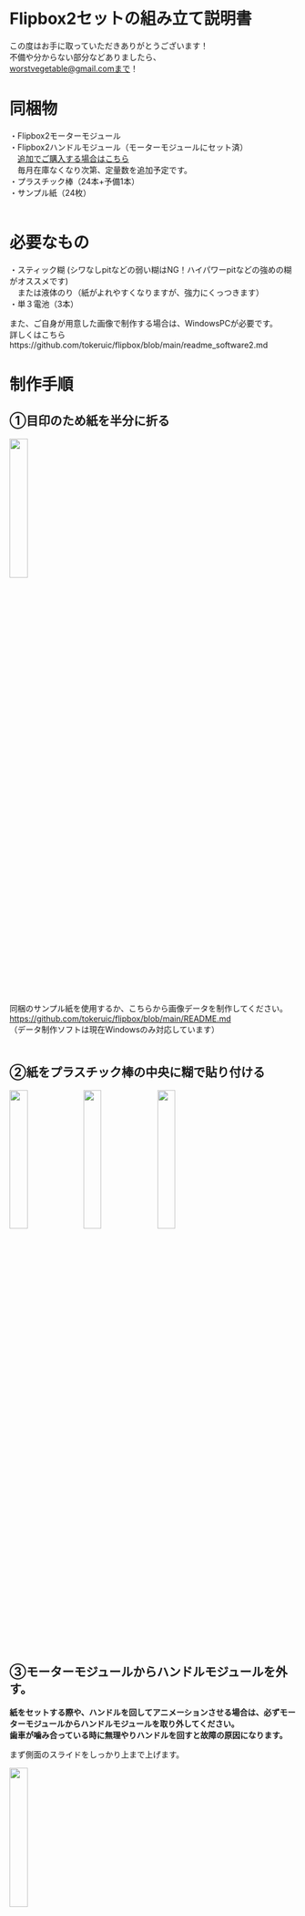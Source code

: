 

# Flipbox2セットの組み立て説明書

この度はお手に取っていただきありがとうございます！  
不備や分からない部分などありましたら、  
worstvegetable@gmail.comまで！  


# 同梱物  
・Flipbox2モーターモジュール  
・Flipbox2ハンドルモジュール（モーターモジュールにセット済）  
　[追加でご購入する場合はこちら](https://saiyaco.booth.pm/items/6234946)  
　毎月在庫なくなり次第、定量数を追加予定です。  
・プラスチック棒（24本+予備1本）  
・サンプル紙（24枚）  
 
# 必要なもの
・スティック糊  (シワなしpitなどの弱い糊はNG！ハイパワーpitなどの強めの糊がオススメです)  
　または液体のり（紙がよれやすくなりますが、強力にくっつきます）  
・単３電池（3本）  
  
また、ご自身が用意した画像で制作する場合は、WindowsPCが必要です。  
詳しくはこちらhttps://github.com/tokeruic/flipbox/blob/main/readme_software2.md  
# 制作手順
## ①目印のため紙を半分に折る
<img src="https://github.com/tokeruic/flipbox/assets/69045494/6729ad83-189a-4172-9e4c-1a02d7889d3c" width="25%">  
  
同梱のサンプル紙を使用するか、こちらから画像データを制作してください。  
https://github.com/tokeruic/flipbox/blob/main/README.md  
（データ制作ソフトは現在Windowsのみ対応しています）  
　　
## ②紙をプラスチック棒の中央に糊で貼り付ける

<img src="https://github.com/tokeruic/flipbox/assets/69045494/ffd60fe7-9c86-41c5-93db-369a9e6b53e6" width="25%">

<img src="https://github.com/tokeruic/flipbox/assets/69045494/c366392b-51b8-4ca2-aea1-01763fe28c7e" width="25%">

<img src="https://github.com/tokeruic/flipbox/assets/69045494/a6512fb5-0b72-41e6-bea2-651e3423e4b9" width="25%">

## ③モーターモジュールからハンドルモジュールを外す。
**紙をセットする際や、ハンドルを回してアニメーションさせる場合は、必ずモーターモジュールからハンドルモジュールを取り外してください。**  
**歯車が噛み合っている時に無理やりハンドルを回すと故障の原因になります。**  

まず側面のスライドをしっかり上まで上げます。  

<img src="https://github.com/user-attachments/assets/3aa51f21-2f63-4546-a082-0663ecf4ba79" width="25%">

次に、内側のスライドをしっかり上まで上げます。  
<img src="https://github.com/user-attachments/assets/44219b07-00ae-4aec-8d42-c8c8c46ecfea" width="25%">

最後に、ハンドルモジュール全体を持ち、横方向に引き抜きます。  
<img src="https://github.com/user-attachments/assets/03c9c703-f8a8-4d15-902b-177ef9425a11" width="25%">


## ④紙をセットする。
  
セット方法の動画はコチラ  
(旧型を使用しているため少し形が違いますが、内容は同様です)  
https://www.youtube.com/watch?v=T0SDO_XomPg
   
## ⑤紙をセットしたハンドルモジュールをモーターモジュールにセットする。
正面から見ながら、ハンドルモジュールから突き出た部分をモーターモジュールの穴にはめます。  
<img src="https://github.com/user-attachments/assets/48ee33b4-5fce-4ca7-8df4-9e62ff3e0245" width="25%">

次に、側面のスライドを下ろします。  
<img src="https://github.com/user-attachments/assets/84c41860-b50a-497b-a5eb-8d2befad1359" width="25%">

最後に、背面から見て内側のスライドを下ろします。  
<img src="https://github.com/user-attachments/assets/32cae7a6-afdc-4b1b-9dc3-251fbd3fd3eb" width="25%">


    
## ⑥ノブを左にまわして電源がオフであることを確認し、単３電池を入れる。
プラス・マイナスにお気をつけください。バネがある方がマイナスです。  
## ⑦ノブをある程度まで回すと装置が始動します！
お楽しみください！  




